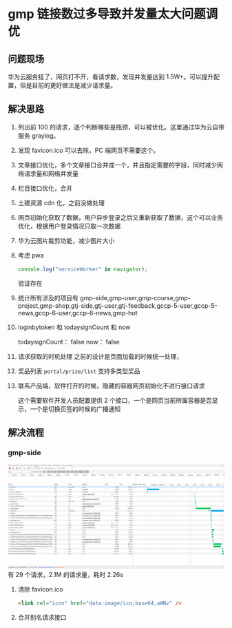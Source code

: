# gmp 链接数过多导致并发量太大问题调优

## 问题现场

华为云服务挂了，网页打不开，看请求数，发现并发量达到 1.5W+。可以提升配置，但是目前的更好做法是减少请求量。

## 解决思路

1. 列出前 100 的请求，逐个判断哪些是瓶颈，可以被优化。这里通过华为云自带服务 graylog。

2. 发现 favicon.ico 可以去除，PC 端网页不需要这个。

3. 文章接口优化，多个文章接口合并成一个，并且指定需要的字段，同时减少网络请求量和网络并发量

4. 栏目接口优化，合并

5. 土建资源 cdn 化，之前没做处理

6. 网页初始化获取了数据，用户异步登录之后又重新获取了数据，这个可以业务优化，根据用户登录情况只取一次数据

7. 华为云图片裁剪功能，减少图片大小

8. 考虑 pwa

   ```js
   console.log("serviceWorker" in navigator);
   ```

   验证存在

9. 统计所有涉及的项目有 gmp-side,gmp-user,gmp-course,gmp-project,gmp-shop,gtj-side,gtj-user,gtj-feedback,gccp-5-user,gccp-5-news,gccp-6-user,gccp-6-news,gmp-hot

10. loginbytoken 和 todaysignCount 和 now

    todaysignCount： false
    now： false

11. 请求获取的时机处理
    之前的设计是页面加载的时候统一处理，

12. 奖品列表
    `portal/prize/list`
    支持多类型奖品

13. 联系产品端，软件打开的时候，隐藏的容器网页初始化不进行接口请求

    这个需要软件开发人员配置提供 2 个接口，一个是网页当前所属容器是否显示，一个是切换页签的时候的广播通知

## 解决流程

### gmp-side

![gmp-side原始network概览图](./img/connect/gmp-side.png)
有 29 个请求，2.1M 的请求量，耗时 2.26s

1. 清除 favicon.ico
   ```html
   <link rel="icon" href="data:image/ico;base64,aWNv" />
   ```
2. 合并别名请求接口
